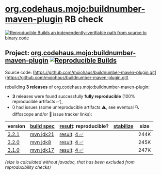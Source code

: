[org.codehaus.mojo:buildnumber-maven-plugin](https://central.sonatype.com/artifact/org.codehaus.mojo/buildnumber-maven-plugin/versions) RB check
=======

[![Reproducible Builds](https://reproducible-builds.org/images/logos/rb.svg) an independently-verifiable path from source to binary code](https://reproducible-builds.org/)

## Project: [org.codehaus.mojo:buildnumber-maven-plugin](https://central.sonatype.com/artifact/org.codehaus.mojo/buildnumber-maven-plugin/versions) [![Reproducible Builds](https://img.shields.io/endpoint?url=https://raw.githubusercontent.com/jvm-repo-rebuild/reproducible-central/master/content/org/codehaus/mojo/buildnumber-maven-plugin/badge.json)](https://github.com/jvm-repo-rebuild/reproducible-central/blob/master/content/org/codehaus/mojo/buildnumber-maven-plugin/README.md)

Source code: [https://github.com/mojohaus/buildnumber-maven-plugin.git](https://github.com/mojohaus/buildnumber-maven-plugin.git)

rebuilding **3 releases** of org.codehaus.mojo:buildnumber-maven-plugin:
- **3** releases were found successfully **fully reproducible** (100% reproducible artifacts :white_check_mark:),
- 0 had issues (some unreproducible artifacts :warning:, see eventual :mag: diffoscope and/or :memo: issue tracker links):

| version | [build spec](/BUILDSPEC.md) | [result](https://reproducible-builds.org/docs/jvm/): reproducible? | [stabilize](https://github.com/google/oss-rebuild/blob/main/cmd/stabilize/README.md) | size |
| -- | --------- | ------ | ------ | -- |
| [3.2.1](https://central.sonatype.com/artifact/org.codehaus.mojo/buildnumber-maven-plugin/3.2.1/pom) | [mvn jdk21](buildnumber-maven-plugin-3.2.1.buildspec) | [result](buildnumber-maven-plugin-3.2.1.buildinfo): [4 :white_check_mark: ](buildnumber-maven-plugin-3.2.1.buildcompare) | | 244K |
| [3.2.0](https://central.sonatype.com/artifact/org.codehaus.mojo/buildnumber-maven-plugin/3.2.0/pom) | [mvn jdk8](buildnumber-maven-plugin-3.2.0.buildspec) | [result](buildnumber-maven-plugin-3.2.0.buildinfo): [4 :white_check_mark: ](buildnumber-maven-plugin-3.2.0.buildcompare) | | 245K |
| [3.1.0](https://central.sonatype.com/artifact/org.codehaus.mojo/buildnumber-maven-plugin/3.1.0/pom) | [mvn jdk17](buildnumber-maven-plugin-3.1.0.buildspec) | [result](buildnumber-maven-plugin-3.1.0.buildinfo): [4 :white_check_mark: ](buildnumber-maven-plugin-3.1.0.buildcompare) | | 247K |

<i>(size is calculated without javadoc, that has been excluded from reproducibility checks)</i>
